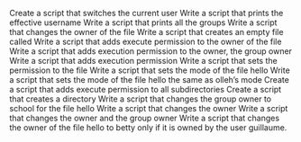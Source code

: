 Create a script that switches the current user
Write a script that prints the effective username
Write a script that prints all the groups
Write a script that changes the owner of the file 
Write a script that creates an empty file called
Write a script that adds execute permission to the owner of the file
Write a script that adds execution permission to the owner, the group owner
Write a script that adds execution permission
Write a script that sets the permission to the file
Write a script that sets the mode of the file hello
Write a script that sets the mode of the file hello the same as olleh’s mode
Create a script that adds execute permission to all subdirectories
Create a script that creates a directory
Write a script that changes the group owner to school for the file hello
Write a script that changes the owner
Write a script that changes the owner and the group owner
Write a script that changes the owner of the file hello to betty only if it is owned by the user guillaume.
